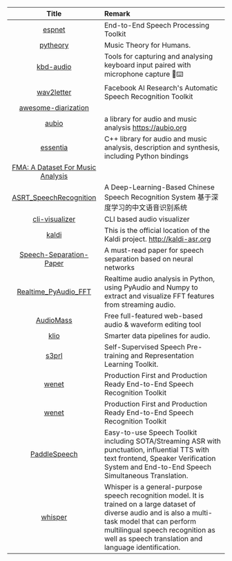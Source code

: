 | Title | Remark |
| :----: | :---- |
|[espnet](https://github.com/espnet/espnet)|End-to-End Speech Processing Toolkit |
|[pytheory](https://github.com/Zelgius/pytheory)|Music Theory for Humans.|
|[kbd-audio](https://github.com/ggerganov/kbd-audio)|Tools for capturing and analysing keyboard input paired with microphone capture 🎤⌨️ |
|[wav2letter](https://github.com/facebookresearch/wav2letter/)|Facebook AI Research's Automatic Speech Recognition Toolkit |
|[awesome-diarization](https://github.com/wq2012/awesome-diarization)|
|[aubio](https://github.com/aubio/aubio)|a library for audio and music analysis https://aubio.org|
|[essentia](https://github.com/MTG/essentia)|C++ library for audio and music analysis, description and synthesis, including Python bindings |
|[FMA: A Dataset For Music Analysis ](https://github.com/mdeff/fma)|
|[ASRT_SpeechRecognition](https://github.com/nl8590687/ASRT_SpeechRecognition)|A Deep-Learning-Based Chinese Speech Recognition System 基于深度学习的中文语音识别系统|
|[cli-visualizer](https://github.com/dpayne/cli-visualizer)|CLI based audio visualizer|
|[kaldi](https://github.com/kaldi-asr/kaldi)|This is the official location of the Kaldi project. http://kaldi-asr.org|
|[Speech-Separation-Paper](https://github.com/JusperLee/Speech-Separation-Paper)|A must-read paper for speech separation based on neural networks|
|[Realtime_PyAudio_FFT](https://github.com/tr1pzz/Realtime_PyAudio_FFT)|Realtime audio analysis in Python, using PyAudio and Numpy to extract and visualize FFT features from streaming audio.|
|[AudioMass](https://github.com/pkalogiros/AudioMass)|Free full-featured web-based audio & waveform editing tool|
|[klio](https://github.com/spotify/klio)|Smarter data pipelines for audio.|
|[s3prl](https://github.com/s3prl/s3prl)|Self-Supervised Speech Pre-training and Representation Learning Toolkit.|
|[wenet](https://github.com/wenet-e2e/wenet)|Production First and Production Ready End-to-End Speech Recognition Toolkit|
|        [wenet](https://github.com/wenet-e2e/wenet)         | Production First and Production Ready End-to-End Speech Recognition Toolkit               |
|[PaddleSpeech](https://github.com/PaddlePaddle/PaddleSpeech)|Easy-to-use Speech Toolkit including SOTA/Streaming ASR with punctuation, influential TTS with text frontend, Speaker Verification System and End-to-End Speech Simultaneous Translation.|
|[whisper](https://github.com/openai/whisper)|Whisper is a general-purpose speech recognition model. It is trained on a large dataset of diverse audio and is also a multi-task model that can perform multilingual speech recognition as well as speech translation and language identification.|
